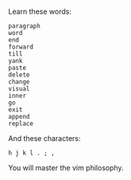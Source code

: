 Learn these words:

```
paragraph
word
end
forward
till
yank
paste
delete
change
visual
inner
go
exit
append
replace
```

And these characters:

```
h j k l . ; ,
```

You will master the vim philosophy.
